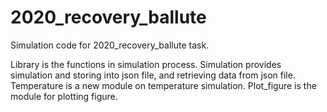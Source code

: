 # 2020_recovery_ballute
Simulation code for 2020_recovery_ballute task.

Library is the functions in simulation process.
Simulation provides simulation and storing into json file, and retrieving data from json file.
Temperature is a new module on temperature simulation.
Plot_figure is the module for plotting figure. 
